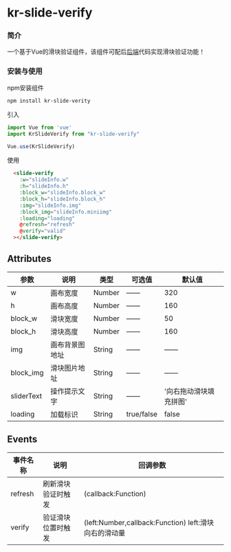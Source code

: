 # kr-slide-verify
### 简介
一个基于Vue的滑块验证组件，该组件可配后[后端](https://code.keywaysoft.com/F-00469/captcha)代码实现滑块验证功能！

### 安装与使用
npm安装组件
```
npm install kr-slide-verity

```

引入
``` javascript
import Vue from 'vue'
import KrSlideVerify from "kr-slide-verify"

Vue.use(KrSlideVerify)
```

使用
```html
  <slide-verify
    :w="slideInfo.w"
    :h="slideInfo.h"
    :block_w="slideInfo.block_w"
    :block_h="slideInfo.block_h"
    :img="slideInfo.img"
    :block_img="slideInfo.miniimg"
    :loading="loading"
    @refresh="refresh"
    @verify="valid"
  ></slide-verify>
```

## Attributes
| 参数 |                   说明                   | 类型    | 可选值                    | 默认值              |
| --------- | -------------------------------------- | ------- | ------------------------- | ------------------ |
| w | 画布宽度 | Number | —— | 320 |
| h | 画布高度 | Number | —— | 160 |
| block_w | 滑块宽度 | Number | —— | 50 |
| block_h | 滑块高度 | Number | —— | 160 |
| img | 画布背景图地址 | String | —— | —— |
| block_img | 滑块图片地址 | String | —— | —— |
| sliderText | 操作提示文字 | String | —— | '向右拖动滑块填充拼图' |
| loading | 加载标识 | String | true/false | false |

## Events

| 事件名称 |      说明      | 回调参数               |
| ------- | ------------ | ---------------------- |
| refresh | 刷新滑块验证时触发 | (callback:Function) |
| verify | 验证滑块位置时触发 | (left:Number,callback:Function) left:滑块向右的滑动量 |

